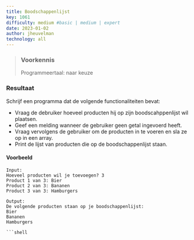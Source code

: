```yaml
---
title: Boodschappenlijst
key: 1061
difficulty: medium #basic | medium | expert
date: 2023-01-02
author: jheuvelman
technology: all
---
```






> ### Voorkennis
> Programmeertaal: naar keuze

### Resultaat
Schrijf een programma dat de volgende functionaliteiten bevat:

- Vraag de debruiker hoeveel producten hij op zijn boodscahppenlijst wil
  plaatsen.
- Geef een melding wanneer de gebruiker geen getal ingevoerd heeft.
- Vraag vervolgens de gebruiker om de producten in te voeren en sla ze
  op in een array.
- Print de lijst van producten die op de boodschappenlijst staan.

#### Voorbeeld
```shell
Input:
Hoeveel producten wil je toevoegen? 3 
Product 1 van 3: Bier 
Product 2 van 3: Bananen 
Product 3 van 3: Hamburgers 

Output:
De volgende producten staan op je boodschappenlijst: 
Bier 
Bananen 
Hamburgers

```shell
